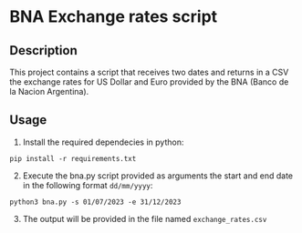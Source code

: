 # BNA Exchange rates script

## Description

This project contains a script that receives two dates and returns in a CSV the exchange rates for US Dollar and Euro provided by the BNA (Banco de la Nacion Argentina).

## Usage

1. Install the required dependecies in python:

```
pip install -r requirements.txt
```

2. Execute the bna.py script provided as arguments the start and end date in the following format `dd/mm/yyyy`:

```
python3 bna.py -s 01/07/2023 -e 31/12/2023
```

3. The output will be provided in the file named `exchange_rates.csv`